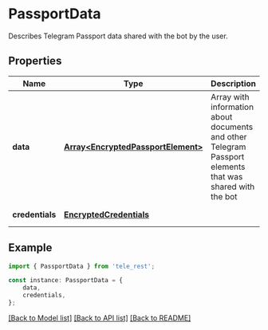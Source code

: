 # PassportData

Describes Telegram Passport data shared with the bot by the user.

## Properties

Name | Type | Description | Notes
------------ | ------------- | ------------- | -------------
**data** | [**Array&lt;EncryptedPassportElement&gt;**](EncryptedPassportElement.md) | Array with information about documents and other Telegram Passport elements that was shared with the bot | [default to undefined]
**credentials** | [**EncryptedCredentials**](EncryptedCredentials.md) |  | [default to undefined]

## Example

```typescript
import { PassportData } from 'tele_rest';

const instance: PassportData = {
    data,
    credentials,
};
```

[[Back to Model list]](../README.md#documentation-for-models) [[Back to API list]](../README.md#documentation-for-api-endpoints) [[Back to README]](../README.md)
